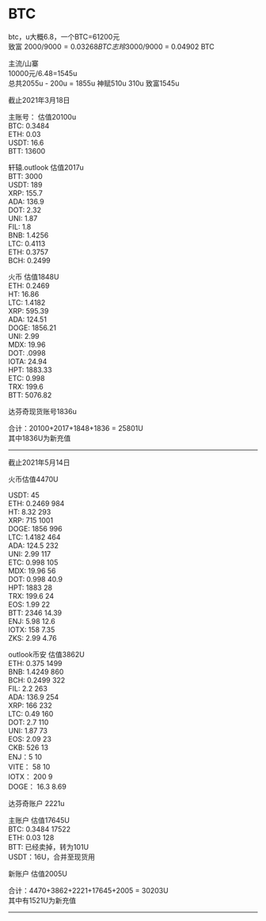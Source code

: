 # BTC

btc，u大概6.8，一个BTC=61200元  
致富 2000/$9000 = 0.03268 BTC  
志玲 3000/$9000 = 0.04902 BTC  

主流/山寨  
10000元/6.48=1545u  
总共2055u  - 200u = 1855u
神赋510u  310u
致富1545u  


截止2021年3月18日   

主账号：  估值20100u  
BTC: 0.3484  
ETH: 0.03  
USDT: 16.6  
BTT: 13600  

轩辕.outlook  估值2017u  
BTT: 3000  
USDT: 189  
XRP: 155.7  
ADA: 136.9  
DOT: 2.32  
UNI: 1.87  
FIL: 1.8  
BNB: 1.4256  
LTC: 0.4113  
ETH: 0.3757  
BCH: 0.2499  

火币  估值1848U  
ETH: 0.2469    
HT: 16.86  
LTC: 1.4182  
XRP: 595.39  
ADA: 124.51  
DOGE: 1856.21  
UNI: 2.99  
MDX: 19.96  
DOT: .0998  
IOTA: 24.94  
HPT: 1883.33  
ETC: 0.998  
TRX: 199.6  
BTT: 5076.82  
  
达芬奇现货账号1836u  


合计：20100+2017+1848+1836 = 25801U  
其中1836U为新充值  

---------------------------------------------------------   


截止2021年5月14日     

火币估值4470U  

USDT: 45  
ETH: 0.2469    984    
HT: 8.32   293   
XRP: 715   1001   
DOGE: 1856  996   
LTC: 1.4182  464   
ADA: 124.5  232   
UNI: 2.99  117   
ETC: 0.998  105   
MDX: 19.96   56   
DOT: 0.998  40.9   
HPT: 1883  28   
TRX: 199.6  24   
EOS: 1.99  22    
BTT: 2346  14.39   
ENJ: 5.98  12.6   
IOTX: 158  7.35   
ZKS: 2.99  4.76    



outlook币安  估值3862U   
ETH: 0.375 1499   
BNB: 1.4249 860   
BCH: 0.2499 322   
FIL: 2.2 263   
ADA: 136.9 254   
XRP: 166 232   
LTC: 0.49 160   
DOT: 2.7 110   
UNI: 1.87 73   
EOS: 2.09 23   
CKB: 526 13   
ENJ：5 10   
VITE： 58 10   
IOTX： 200 9   
DOGE： 16.3 8.69     
 
 
 
达芬奇账户 2221u 

主账户 估值17645U  
BTC: 0.3484 17522  
ETH: 0.03  128  
BTT: 已经卖掉，转为101U  
USDT：16U，合并至现货用  

新账户 估值2005U    


合计：4470+3862+2221+17645+2005 = 30203U  
其中有1521U为新充值  

---------------------------------------------------   
